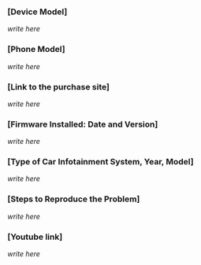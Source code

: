 ### [Device Model]

_write here_

### [Phone Model]

_write here_

### [Link to the purchase site]

_write here_

### [Firmware Installed: Date and Version]

_write here_

### [Type of Car Infotainment System, Year, Model]

_write here_

### [Steps to Reproduce the Problem]

_write here_

### [Youtube link]

_write here_
